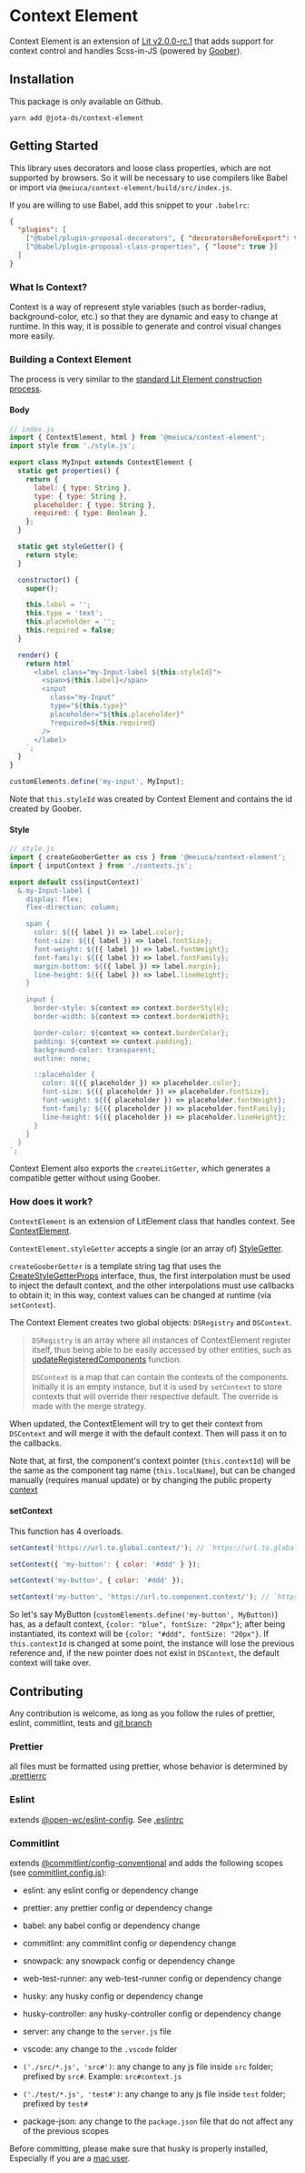 # Context Element

Context Element is an extension of [Lit v2.0.0-rc.1](https://lit.dev) that adds support for context
control and handles Scss-in-JS (powered by [Goober](https://github.com/cristianbote/goober)).

## Installation

This package is only available on Github.

`yarn add @jota-ds/context-element`

## Getting Started

This library uses decorators and loose class properties, which are not supported by browsers.
So it will be necessary to use compilers like Babel or import via `@meiuca/context-element/build/src/index.js`.

If you are willing to use Babel, add this snippet to your `.babelrc`:

```json
{
  "plugins": [
    ["@babel/plugin-proposal-decorators", { "decoratorsBeforeExport": true }],
    ["@babel/plugin-proposal-class-properties", { "loose": true }]
  ]
}
```

### What Is Context?

Context is a way of represent style variables (such as border-radius, background-color, etc.) so that they are dynamic and easy to
change at runtime. In this way, it is possible to generate and control visual changes more easily.

### Building a Context Element

The process is very similar to the [standard Lit Element construction process](https://lit-element.polymer-project.org/guide/templates#define-and-render-a-template).

#### Body

```js
// index.js
import { ContextElement, html } from '@meiuca/context-element';
import style from './style.js';

export class MyInput extends ContextElement {
  static get properties() {
    return {
      label: { type: String },
      type: { type: String },
      placeholder: { type: String },
      required: { type: Boolean },
    };
  }

  static get styleGetter() {
    return style;
  }

  constructor() {
    super();

    this.label = '';
    this.type = 'text';
    this.placeholder = '';
    this.required = false;
  }

  render() {
    return html`
      <label class="my-Input-label ${this.styleId}">
        <span>${this.label}</span>
        <input
          class="my-Input"
          type="${this.type}"
          placeholder="${this.placeholder}"
          ?required=${this.required}
        />
      </label>
    `;
  }
}

customElements.define('my-input', MyInput);
```

Note that `this.styleId` was created by Context Element and contains the id created by Goober.

#### Style

```js
// style.js
import { createGooberGetter as css } from '@meiuca/context-element';
import { inputContext } from './contexts.js';

export default css(inputContext)`
  &.my-Input-label {
    display: flex;
    flex-direction: column;

    span {
      color: ${({ label }) => label.color};
      font-size: ${({ label }) => label.fontSize};
      font-weight: ${({ label }) => label.fontWeight};
      font-family: ${({ label }) => label.fontFamily};
      margin-bottom: ${({ label }) => label.margin};
      line-height: ${({ label }) => label.lineHeight};
    }

    input {
      border-style: ${context => context.borderStyle};
      border-width: ${context => context.borderWidth};

      border-color: ${context => context.borderColor};
      padding: ${context => context.padding};
      background-color: transparent;
      outline: none;

      ::placeholder {
        color: ${({ placeholder }) => placeholder.color};
        font-size: ${({ placeholder }) => placeholder.fontSize};
        font-weight: ${({ placeholder }) => placeholder.fontWeight};
        font-family: ${({ placeholder }) => placeholder.fontFamily};
        line-height: ${({ placeholder }) => placeholder.lineHeight};
      }
    }
  }
`;
```

Context Element also exports the `createLitGetter`, which generates a compatible getter without using Goober.

### How does it work?

`ContextElement` is an extension of LitElement class that handles context.
See [ContextElement](./src/context-element.d.ts#L4).

`ContextElement.styleGetter` accepts a single (or an array of) [StyleGetter](./src/css.d.ts#L9).

`createGooberGetter` is a template string tag that uses the [CreateStyleGetterProps](./src/css.d.ts#L33) interface,
thus, the first interpolation must be used to inject the default context, and the other interpolations must use callbacks to obtain it;
in this way, context values ​​can be changed at runtime (via `setContext`).

The Context Element creates two global objects: `DSRegistry` and `DSContext`.

> `DSRegistry` is an array where all instances of ContextElement register itself, thus being able to be easily accessed by other entities,
> such as [updateRegisteredComponents](./src/context.d.ts#L9) function.
>
> `DSContext` is a map that can contain the contexts of the components. Initially it is an empty instance,
> but it is used by `setContext` to store contexts that will override their respective default. The override is made with the merge strategy.

When updated, the ContextElement will try to get their context from `DSContext` and will merge it with the default context.
Then will pass it on to the callbacks.

Note that, at first, the component's context pointer (`this.contextId`) will be the same as the component tag name (`this.localName`),
but can be changed manually (requires manual update) or by changing the public property [context](./src/context-element.d.ts#L15)

#### setContext

This function has 4 overloads.

```js
setContext('https://url.to.global.context/'); // `https://url.to.global.context/` will return `{"my-button": {"color": "#ddd"}}`

setContext({ 'my-button': { color: '#ddd' } });

setContext('my-button', { color: '#ddd' });

setContext('my-button', 'https://url.to.component.context/'); // `https://url.to.component.context/` will return `{"color": "#ddd"}`
```

So let's say MyButton (`customElements.define('my-button', MyButton)`) has, as a default context, `{color: "blue", fontSize: "20px"}`;
after being instantiated, its context will be `{color: "#ddd", fontSize: "20px"}`. If `this.contextId` is changed at some point,
the instance will lose the previous reference and, if the new pointer does not exist in `DSContext`, the default context will take over.

## Contributing

Any contribution is welcome, as long as you follow the rules of prettier, eslint, commitlint,
tests and [git branch](https://danielkummer.github.io/git-flow-cheatsheet)

### Prettier

all files must be formatted using prettier, whose behavior is determined by [.prettierrc](./.prettierrc)

### Eslint

extends [@open-wc/eslint-config](https://open-wc.org/guides/tools/linting-and-formatting/#linting-config). See [.eslintrc](./.eslintrc)

### Commitlint

extends [@commitlint/config-conventional](https://github.com/conventional-changelog/commitlint/tree/master/%40commitlint/config-conventional)
and adds the following scopes (see [commitlint.config.js](./commitlint.config.js)):

- eslint: any eslint config or dependency change

- prettier: any prettier config or dependency change

- babel: any babel config or dependency change

- commitlint: any commitlint config or dependency change

- snowpack: any snowpack config or dependency change

- web-test-runner: any web-test-runner config or dependency change

- husky: any husky config or dependency change

- husky-controller: any husky-controller config or dependency change

- server: any change to the `server.js` file

- vscode: any change to the `.vscode` folder

- `('./src/*.js', 'src#')`: any change to any js file inside `src` folder; prefixed by `src#`. Example: `src#context.js`

- `('./test/*.js', 'test#')`: any change to any js file inside `test` folder; prefixed by `test#`

- package-json: any change to the `package.json` file that do not affect any of the previous scopes

Before committing, please make sure that husky is properly installed, Especially if you are a [mac user](https://stackoverflow.com/questions/8598639/why-is-my-git-pre-commit-hook-not-executable-by-default).
